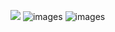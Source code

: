 
![](http://user.qzone.qq.com/3236363783/photo/V10JZWde3GxqHO)
![images](http://user.qzone.qq.com/3236363783/photo/V10JZWde3GxqHO)
![images](https://h5.qzone.qq.com/page/photo?init=photo.v7/common/viewer2/index&picKey=NDR0B*7mwCgC41uyPbUJNgEAAAAAAAA!&ownerUin=3236363783&appid=4&topicId=V10JZWde3GxqHO_NDR0B*7mwCgC41uyPbUJNgEAAAAAAAA!_0_0&pre=http%3A%2F%2Fa3.qpic.cn%2Fpsb%3F%2FV10JZWde3GxqHO%2Fh4AvEyw2Pf2uGuGSbZGptmAah3H64hrCjCGCwRBLoKk!%2Fm%2FdDYBAAAAAAAA%26ek%3D1%26kp%3D1%26pt%3D0%26bo%3DoABoAAAAAAACF*s!%26tl%3D1%26vuin%3D3236363783%26tm%3D1541602800%26sce%3D60-3-3%26rf%3D0-0&useqzfl=1&useinterface=1&noCloseBtn=0&inqq=1)
